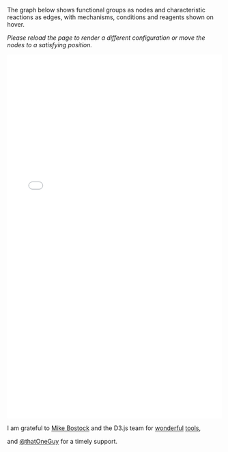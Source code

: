 
<script>

var w = window,
    d = document,
    e = d.documentElement,
    g = d.getElementsByTagName('body')[0],
    x = w.innerWidth || e.clientWidth || g.clientWidth,
    y = w.innerHeight|| e.clientHeight|| g.clientHeight;
</script>

The graph below shows functional groups as nodes and characteristic reactions as edges, with mechanisms, conditions and reagents shown on hover.

*Please reload the page to render a different configuration or move the nodes to a satisfying position.*

<iframe sandbox="allow-popups allow-scripts allow-forms allow-same-origin" src="/assets/demos/ofg.html" marginwidth="0" marginheight="0" style="height:850px; width:100%; border:none;" scrolling="no">Sorry, your browser cannot open the iframe. Do you want to continue to the <a href="/assets/demos/ofg.html">graph page</a>?</iframe>

I am grateful to <a href="https://bost.ocks.org/mike/">Mike Bostock</a> and the D3.js team for <a href="http://bl.ocks.org/">wonderful</a> <a href="https://d3js.org/">tools</a>,

 and <a href="https://stackoverflow.com/users/4891079/thatoneguy">@thatOneGuy</a> for a timely support.  
